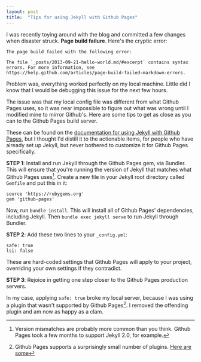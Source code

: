 ```yaml
---
layout: post
title:  "Tips for using Jekyll with Github Pages"
---
```


I was recently toying around with the blog and committed a few changes when disaster struck. **Page build failure**. Here's the cryptic error:

```
The page build failed with the following error:

The file `_posts/2013-09-21-hello-world.md/#excerpt` contains syntax errors. For more information, see https://help.github.com/articles/page-build-failed-markdown-errors.
```

Problem was, everything worked perfectly on my local machine. Little did I know that I would be debugging this issue for the next few hours. 

The issue was that my local config file was different from what Github Pages uses, so it was near impossible to figure out what was wrong until I modified mine to mirror Github's. Here are some tips to get as close as you can to the Github Pages build server.

These can be found on the [documentation for using Jekyll with Github Pages](https://help.github.com/articles/using-jekyll-with-pages#installing-jekyll), but I thought I'd distill it to the actionable items, for people who have already set up Jekyll, but never bothered to customize it for Github Pages specifically.

**STEP 1**: Install and run Jekyll through the Github Pages gem, via Bundler. This will ensure that you're running the version of Jekyll that matches what Github Pages uses[^jekyll2]. Create a new file in your Jekyll root directory called `Gemfile` and put this in it:

```
source 'https://rubygems.org'
gem 'github-pages'
```

Now, run `bundle install`. This will install all of Github Pages' dependencies, including Jekyll. Then `bundle exec jekyll serve` to run Jekyll through Bundler.

**STEP 2**: Add these two lines to your `_config.yml`:

```
safe: true
lsi: false
```

These are hard-coded settings that Github Pages will apply to your project, overriding your own settings if they contradict.

**STEP 3**: Rejoice in getting one step closer to the Github Pages production servers.

In my case, applying `safe: true` broke my local server, because I was using a plugin that wasn't supported by Github Pages[^plugins]. I removed the offending plugin and am now as happy as a clam.



[^jekyll2]: Version mismatches are probably more common than you think. Github Pages took a few months to support Jekyll 2.0, for example.

[^plugins]: Github Pages supports a surprisingly small number of plugins. [Here are some](https://help.github.com/articles/using-jekyll-plugins-with-github-pages)
